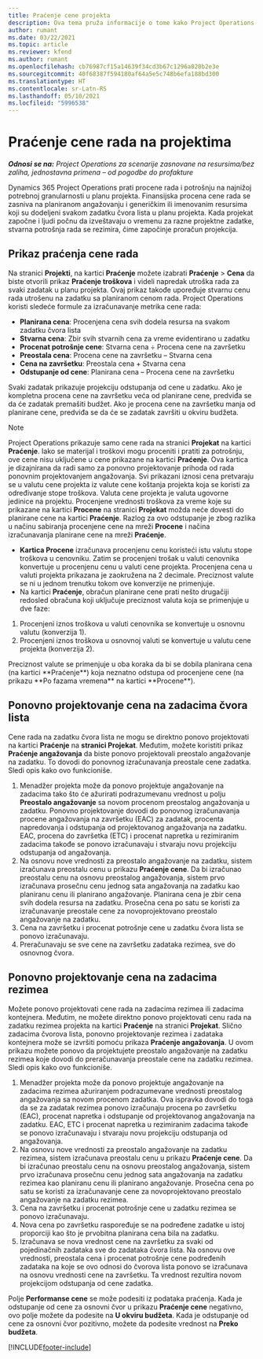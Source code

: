 ```yaml
---
title: Praćenje cene projekta
description: Ova tema pruža informacije o tome kako Project Operations prati napredak u odnosu na cenu rada i potrošnju na projektu.
author: rumant
ms.date: 03/22/2021
ms.topic: article
ms.reviewer: kfend
ms.author: rumant
ms.openlocfilehash: cb76987cf15a14639f34cd3b67c1296a020b2e3e
ms.sourcegitcommit: 40f68387f594180af64a5e5c748b6efa188bd300
ms.translationtype: HT
ms.contentlocale: sr-Latn-RS
ms.lasthandoff: 05/10/2021
ms.locfileid: "5996538"
---
```

# <a name="labor-cost-tracking-on-projects"></a>Praćenje cene rada na projektima

_**Odnosi se na:** Project Operations za scenarije zasnovane na resursima/bez zaliha, jednostavna primena – od pogodbe do profakture_

Dynamics 365 Project Operations prati procene rada i potrošnju na najnižoj potrebnoj granularnosti u planu projekta. Finansijska procena cene rada se zasniva na planiranom angažovanju i generičkim ili imenovanim resursima koji su dodeljeni svakom zadatku čvora lista u planu projekta. Kada projekat započne i ljudi počnu da izveštavaju o vremenu za razne projektne zadatke, stvarna potrošnja rada se rezimira, čime započinje proračun projekcija.

## <a name="labor-cost-tracking-view"></a>Prikaz praćenja cene rada

Na stranici **Projekti**, na kartici **Praćenje** možete izabrati **Praćenje** > **Cena** da biste otvorili prikaz **Praćenje troškova** i videli napredak utroška rada za svaki zadatak u planu projekta. Ovaj prikaz takođe upoređuje stvarnu cenu rada utrošenu na zadatku sa planiranom cenom rada. Project Operations koristi sledeće formule za izračunavanje metrika cene rada:

- **Planirana cena**: Procenjena cena svih dodela resursa na svakom zadatku čvora lista
- **Stvarna cena**: Zbir svih stvarnih cena za vreme evidentirano u zadatku
- **Procenat potrošnje cene**: Stvarna cena ÷ Procena cene na završetku
- **Preostala cena**: Procena cene na završetku – Stvarna cena
- **Cena na završetku**: Preostala cena + Stvarna cena
- **Odstupanje od cene**: Planirana cena – Procena cene na završetku

Svaki zadatak prikazuje projekciju odstupanja od cene u zadatku. Ako je kompletna procena cene na završetku veća od planirane cene, predviđa se da će zadatak premašiti budžet. Ako je procena cene na završetku manja od planirane cene, predviđa se da će se zadatak završiti u okviru budžeta.

>[!NOTE]
> Project Operations prikazuje samo cene rada na stranici **Projekat** na kartici **Praćenje**. Iako se materijal i troškovi mogu proceniti i pratiti za potrošnju, ove cene nisu uključene u cene prikazane na kartici **Praćenje**. Ova kartica je dizajnirana da radi samo za ponovno projektovanje prihoda od rada ponovnim projektovanjem angažovanja.
Svi prikazani iznosi cena pretvaraju se u valutu cene projekta iz valute cene koštanja projekta koja se koristi za određivanje stope troškova. Valuta cene projekta je valuta ugovorne jedinice na projektu. Procenjene vrednosti troškova za vreme koje su prikazane na kartici **Procene** na stranici **Projekat** možda neće dovesti do planirane cene na kartici **Praćenje**. Razlog za ovo odstupanje je zbog razlika u načinu sabiranja procenjene cene na mreži **Procene** i načina izračunavanja planirane cene na mreži **Praćenje**. 
>
> - **Kartica Procene** izračunava procenjenu cenu koristeći istu valutu stope troškova u cenovniku. Zatim se procenjeni trošak u valuti cenovnika konvertuje u procenjenu cenu u valuti cene projekta. Procenjena cena u valuti projekta prikazana je zaokružena na 2 decimale. Preciznost valute se ni u jednom trenutku tokom ove konverzije ne primenjuje. 
> - Na kartici **Praćenje**, obračun planirane cene prati nešto drugačiji redosled obračuna koji uključuje preciznost valuta koja se primenjuje u dve faze: 
   ><ol>
   ><li>Procenjeni iznos troškova u valuti cenovnika se konvertuje u osnovnu valutu (konverzija 1).</li>
   ><li>Procenjeni iznos troškova u osnovnoj valuti se konvertuje u valutu cene projekta (konverzija 2). </li>
   ></ol>
   >Preciznost valute se primenjuje u oba koraka da bi se dobila planirana cena (na kartici **Praćenje**) koja neznatno odstupa od procenjene cene (na prikazu **Po fazama vremena** na kartici **Procene**). 
   
## <a name="reprojecting-costs-on-leaf-node-tasks"></a>Ponovno projektovanje cena na zadacima čvora lista

Cene rada na zadatku čvora lista ne mogu se direktno ponovo projektovati na kartici **Praćenje** na **stranici Projekat**. Međutim, možete koristiti prikaz **Praćenje angažovanja** da biste ponovo projektovali preostalo angažovanje na zadatku. To dovodi do ponovnog izračunavanja preostale cene zadatka. Sledi opis kako ovo funkcioniše.

1. Menadžer projekta može da ponovo projektuje angažovanje na zadacima tako što će ažurirati podrazumevanu vrednost u polju **Preostalo angažovanje** sa novom procenom preostalog angažovanja u zadatku. Ponovno projektovanje dovodi do ponovnog izračunavanja procene angažovanja na završetku (EAC) za zadatak, procenta napredovanja i odstupanja od projektovanog angažovanja na zadatku. EAC, procena do završetka (ETC) i procenat napretka u rezimiranim zadacima takođe se ponovo izračunavaju i stvaraju novu projekciju odstupanja od angažovanja.
2. Na osnovu nove vrednosti za preostalo angažovanje na zadatku, sistem izračunava preostalu cenu u prikazu **Praćenje cene**. Da bi izračunao preostalu cenu na osnovu preostalog angažovanja, sistem prvo izračunava prosečnu cenu jednog sata angažovanja na zadatku kao planiranu cenu ili planirano angažovanje. Planirana cena je zbir cena svih dodela resursa na zadatku. Prosečna cena po satu se koristi za izračunavanje preostale cene za novoprojektovano preostalo angažovanje na zadatku.
3. Cena na završetku i procenat potrošnje cene u zadatku čvora lista se ponovo izračunavaju.
4. Preračunavaju se sve cene na završetku zadataka rezimea, sve do osnovnog čvora.

## <a name="reprojecting-costs-on-summary-tasks"></a>Ponovno projektovanje cena na zadacima rezimea

Možete ponovo projektovati cene rada na zadacima rezimea ili zadacima kontejnera. Međutim, ne možete direktno ponovo projektovati cenu rada na zadatku rezimea projekta na kartici **Praćenje** na stranici **Projekat**. Slično zadacima čvorova lista, ponovno projektovanje rezimea i zadataka kontejnera može se izvršiti pomoću prikaza **Praćenje angažovanja**. U ovom prikazu možete ponovo da projektujete preostalo angažovanje na zadatku rezimea koje dovodi do preračunavanja preostale cene na zadatku rezimea. Sledi opis kako ovo funkcioniše.

1. Menadžer projekta može da ponovo projektuje angažovanje na zadacima rezimea ažuriranjem podrazumevane vrednosti preostalog angažovanja sa novom procenom zadatka. Ova ispravka dovodi do toga da se za zadatak rezimea ponovo izračunaju procena po završetku (EAC), procenat napretka i odstupanje od projektovanog angažovanja na zadatku. EAC, ETC i procenat napretka u rezimiranim zadacima takođe se ponovo izračunavaju i stvaraju novu projekciju odstupanja od angažovanja.
2. Na osnovu nove vrednosti za preostalo angažovanje na zadatku rezimea, sistem izračunava preostalu cenu u prikazu **Praćenje cene**. Da bi izračunao preostalu cenu na osnovu preostalog angažovanja, sistem prvo izračunava prosečnu cenu jednog sata angažovanja na zadatku rezimea kao planiranu cenu ili planirano angažovanje. Prosečna cena po satu se koristi za izračunavanje cene za novoprojektovano preostalo angažovanje na zadatku rezimea.
3. Cena na završetku i procenat potrošnje cene u zadatku rezimea se ponovo izračunavaju.
4. Nova cena po završetku raspoređuje se na podređene zadatke u istoj proporciji kao što je prvobitna planirana cena bila na zadatku.
5. Izračunava se nova vrednost cene na završetku za svaki od pojedinačnih zadataka sve do zadataka čvora lista. Na osnovu ove vrednosti, preostala cena i procenat potrošnje cene podređenih zadataka na koje se ovo odnosi do čvorova lista ponovo se izračunava na osnovu vrednosti cene na završetku. Ta vrednost rezultira novom projekcijom odstupanja od cene zadatka. 


Polje **Performanse cene** se može podesiti iz podataka praćenja. Kada je odstupanje od cene za osnovni čvor u prikazu **Praćenje cene** negativno, ovo polje možete da podesite na **U okviru budžeta**. Kada je odstupanje od cene za osnovni čvor pozitivno, možete da podesite vrednost na **Preko budžeta**.


[!INCLUDE[footer-include](../includes/footer-banner.md)]
